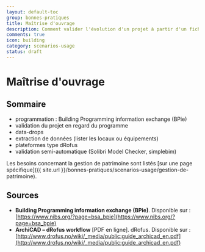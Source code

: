 ```yaml
---
layout: default-toc
group: bonnes-pratiques
title: Maîtrise d'ouvrage
description: Comment valider l'évolution d'un projet à partir d'un fichier IFC.
comments: true
icon: building
category: scenarios-usage
status: draft
---
```


# Maîtrise d'ouvrage

## Sommaire

* programmation : Building Programming information exchange (BPie)
* validation du projet en regard du programme
* data-drops
* extraction de données (lister les locaux ou équipements)
* plateformes type dRofus
* validation semi-automatique (Solibri Model Checker, simplebim)

Les besoins concernant la gestion de patrimoine sont listés [sur une page spécifique]({{ site.url }}/bonnes-pratiques/scenarios-usage/gestion-de-patrimoine).

## Sources

* **Building Programming information exchange (BPie)**. Disponible sur : [https://www.nibs.org/?page=bsa_bpie](https://www.nibs.org/?page=bsa_bpie)
* **ArchiCAD – dRofus workflow** [PDF en ligne]. dRofus. Disponible sur : [http://www.drofus.no/wiki/_media/public:guide_archicad_en.pdf](http://www.drofus.no/wiki/_media/public:guide_archicad_en.pdf)
